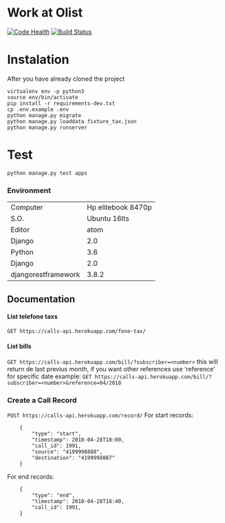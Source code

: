# Work at Olist
[![Code Health](https://landscape.io/github/GuilhermeVBeira/work-at-olist/master/landscape.svg?style=flat)](https://landscape.io/github/GuilhermeVBeira/work-at-olist/master)
[![Build Status](https://travis-ci.org/GuilhermeVBeira/work-at-olist.svg?branch=master)](https://travis-ci.org/GuilhermeVBeira/work-at-olist)

# Instalation
After you have already cloned the project
```console
virtualenv env -p python3
source env/bin/activate
pip install -r requirements-dev.txt
cp .env.example .env
python manage.py migrate
python manage.py loaddata fixture_tax.json
python manage.py runserver
```

# Test
```
python manage.py test apps
```

### Environment

|   |    |
|---|---|
|  Computer |   Hp elitebook 8470p |
|  S.O. | Ubuntu 16lts  |
|  Editor | atom  |
|  Django | 2.0  |
|  Python | 3.6  |
|  Django | 2.0  |
|  djangorestframework | 3.8.2 |



## Documentation


#### List telefone taxs
`GET https://calls-api.herokuapp.com/fone-tax/`

#### List bills
`GET https://calls-api.herokuapp.com/bill/?subscriber=<number>`
this will return de last previus month, if you want other references use ‘reference’ for specific date
example:
`GET https://calls-api.herokuapp.com/bill/?subscriber=<number>&reference=04/2018`

### Create a Call Record
`POST https://calls-api.herokuapp.com/record/`
For start records:
```
    {
        "type": "start",
        "timestamp": 2018-04-28T18:00,
        "call_id": 1991,
        "source": "4199998888",
        "destination": "4199998887"
    }
```

For end records:
```
    {
        "type": "end",
        "timestamp": 2018-04-28T18:40,
        "call_id": 1991,
    }
```
